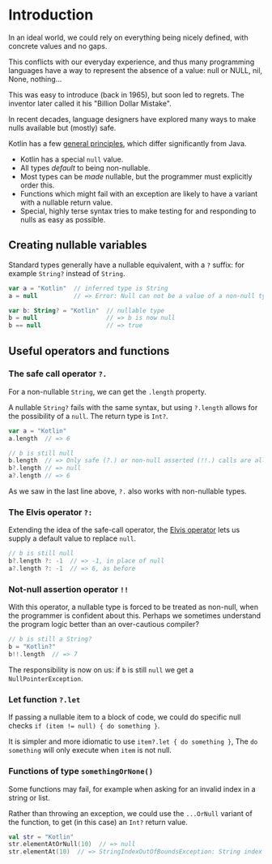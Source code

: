 # Introduction

In an ideal world, we could rely on everything being nicely defined, with concrete values and no gaps.

This conflicts with our everyday experience, and thus many programming languages have a way to represent the absence of a value: null or NULL, nil, None, nothing...

This was easy to introduce (back in 1965), but soon led to regrets.
The inventor later called it his "Billion Dollar Mistake".

In recent decades, language designers have explored many ways to make nulls available but (mostly) safe.

Kotlin has a few [general principles][ref-null-safety], which differ significantly from Java.


- Kotlin has a special `null` value.
- All types _default_ to being non-nullable.
- Most types can be _made_ nullable, but the programmer must explicitly order this.
- Functions which might fail with an exception are likely to have a variant with a nullable return value.
- Special, highly terse syntax tries to make testing for and responding to nulls as easy as possible.

## Creating nullable variables

Standard types generally have a nullable equivalent, with a `?` suffix: for example `String?` instead of `String`.

```kotlin
var a = "Kotlin"  // inferred type is String
a = null          // => Error: Null can not be a value of a non-null type String

var b: String? = "Kotlin"  // nullable type
b = null                   // => b is now null
b == null                  // => true
```

## Useful operators and functions

### The safe call operator `?.`

For a non-nullable `String`, we can get the `.length` property.

A nullable `String?` fails with the same syntax, but using `?.length` allows for the possibility of a `null`.
The return type is `Int?`.

```kotlin
var a = "Kotlin"
a.length  // => 6

// b is still null
b.length  // => Only safe (?.) or non-null asserted (!!.) calls are allowed on a nullable receiver of type String?
b?.length // => null
a?.length // => 6
```

As we saw in the last line above, `?.` also works with non-nullable types.

### The Elvis operator `?:`

Extending the idea of the safe-call operator, the [Elvis operator][wiki-elvis] lets us supply a default value to replace `null`.

```kotlin
// b is still null
b?.length ?: -1  // => -1, in place of null
a?.length ?: -1  // => 6, as before
```

### Not-null assertion operator `!!`

With this operator, a nullable type is forced to be treated as non-null, when the programmer is confident about this.
Perhaps we sometimes understand the program logic better than an over-cautious compiler?

```kotlin
// b is still a String?
b = "Kotlin?"
b!!.length  // => 7
```

The responsibility is now on us: if `b` is still `null` we get a `NullPointerException`.

### Let function `?.let`

If passing a nullable item to a block of code, we could do specific null checks `if (item != null) { do something }`.

It is simpler and more idiomatic to use `item?.let { do something }`,
The `do something` will only execute when `item` is not null.

### Functions of type `somethingOrNone()`

Some functions may fail, for example when asking for an invalid index in a string or list.

Rather than throwing an exception, we could use the `...OrNull` variant of the function, to get (in this case) an `Int?` return value.

```kotlin
val str = "Kotlin"
str.elementAtOrNull(10)  // => null
str.elementAt(10)  // => StringIndexOutOfBoundsException: String index out of range: 10
```


[web-mistake]: https://www.infoq.com/presentations/Null-References-The-Billion-Dollar-Mistake-Tony-Hoare/
[ref-null-safety]: https://kotlinlang.org/docs/null-safety.html
[wiki-elvis]: https://en.wikipedia.org/wiki/Elvis_operator
